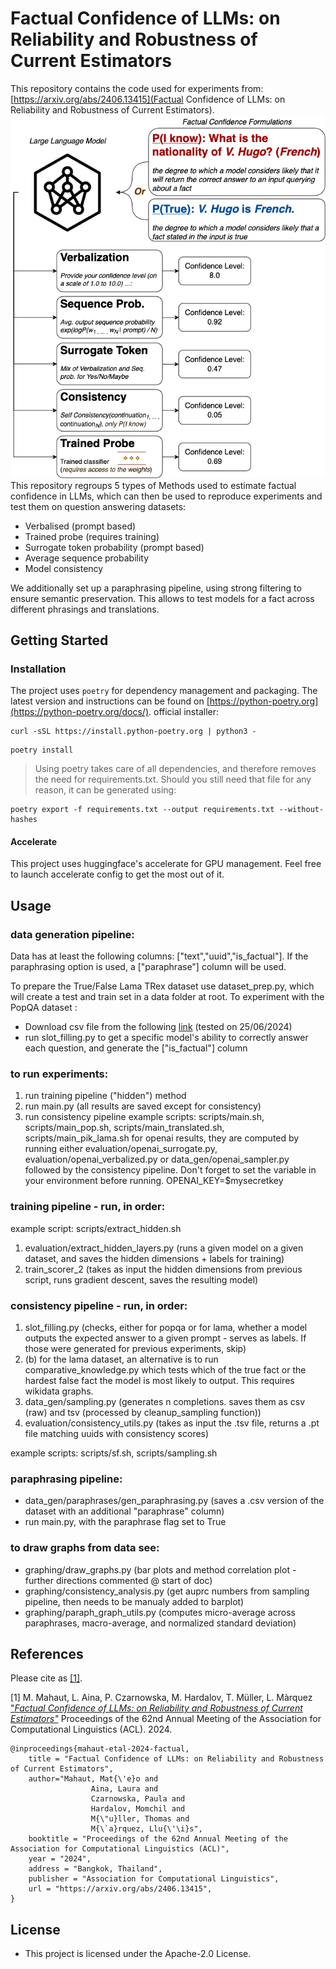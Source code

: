 # Factual Confidence of LLMs: on Reliability and Robustness of Current Estimators
This repository contains the code used for experiments from: [https://arxiv.org/abs/2406.13415](Factual Confidence of LLMs: on Reliability and Robustness of Current Estimators).
![Descriptive diagram of a sentence being processed by multiple testing methods](Fact_Conf.png)
This repository regroups 5 types of Methods used to estimate factual confidence in LLMs, which can then be used to reproduce experiments and test them on question answering datasets: 
- Verbalised (prompt based)
- Trained probe (requires training)
- Surrogate token probability (prompt based)
- Average sequence probability
- Model consistency

We additionally set up a paraphrasing pipeline, using strong filtering to ensure semantic preservation. This allows to test models for a fact across different phrasings and translations.
## Getting Started

### Installation
The project uses `poetry` for dependency management and packaging. The latest version and instructions can be
found on [https://python-poetry.org](https://python-poetry.org/docs/).
official installer:
```shell
curl -sSL https://install.python-poetry.org | python3 -
```

```shell
poetry install
```

>Using poetry takes care of all dependencies, and therefore removes the need for requirements.txt. Should you still need that file for any reason, it can be generated using:
```shell
poetry export -f requirements.txt --output requirements.txt --without-hashes
```

#### Accelerate
This project uses huggingface's accelerate for GPU management. 
Feel free to launch accelerate config to get the most out of it.

## Usage
### data generation pipeline:
Data has at least the following columns: ["text","uuid","is_factual"]. If the paraphrasing option is used, a ["paraphrase"] column will be used.

To prepare the True/False Lama TRex dataset use dataset_prep.py, which will create a test and train set in a data folder at root.
To experiment with the PopQA dataset :
 - Download csv file from the following [link](https://github.com/AlexTMallen/adaptive-retrieval/blob/main/data/popQA.tsv) (tested on 25/06/2024)
 - run slot_filling.py to get a specific model's ability to correctly answer each question, and generate the ["is_factual"] column
### to run experiments:
1. run training pipeline ("hidden") method
2. run main.py (all results are saved except for consistency)
3. run consistency pipeline
example scripts: scripts/main.sh, scripts/main_pop.sh, scripts/main_translated.sh, scripts/main_pik_lama.sh
for openai results, they are computed by running either evaluation/openai_surrogate.py, evaluation/openai_verbalized.py or data_gen/openai_sampler.py followed by the consistency pipeline.
Don't forget to set the variable in your environment before running. OPENAI_KEY=$mysecretkey 

### training pipeline - run, in order:
example script: scripts/extract_hidden.sh 
1. evaluation/extract_hidden_layers.py (runs a given model on a given dataset, and saves the hidden dimensions + labels for training)
2. train_scorer_2 (takes as input the hidden dimensions from previous script, runs gradient descent, saves the resulting model)

### consistency pipeline - run, in order:
1. slot_filling.py (checks, either for popqa or for lama, whether a model outputs the expected answer to a given prompt - serves as labels. If those were generated for previous experiments, skip)
1. (b) for the lama dataset, an alternative is to run comparative_knowledge.py which tests which of the true fact or the hardest false fact the model is most likely to output. This requires wikidata graphs.
2. data_gen/sampling.py (generates n completions. saves them as csv (raw) and tsv (processed by cleanup_sampling function))
3. evaluation/consistency_utils.py (takes as input the .tsv file, returns a .pt file matching uuids with consistency scores)

example scripts: scripts/sf.sh, scripts/sampling.sh

### paraphrasing pipeline:
- data_gen/paraphrases/gen_paraphrasing.py (saves a .csv version of the dataset with an additional "paraphrase" column)
- run main.py, with the paraphrase flag set to True

### to draw graphs from data see:
* graphing/draw_graphs.py (bar plots and method correlation plot - further directions commented @ start of doc)
* graphing/consistency_analysis.py (get auprc numbers from sampling pipeline, then needs to be manualy added to barplot)
* graphing/paraph_graph_utils.py (computes micro-average across paraphrases, macro-average, and normalized standard deviation)

## References

Please cite as [[1]](https://www.aclweb.org/anthology/).


[1] M. Mahaut, L. Aina, P. Czarnowska, M. Hardalov, T. Müller, L. Màrquez ["*Factual Confidence of LLMs:
on Reliability and Robustness of Current Estimators"*]() Proceedings of the 62nd Annual Meeting of the Association for Computational Linguistics (ACL). 2024.


```
@inproceedings{mahaut-etal-2024-factual,
    title = "Factual Confidence of LLMs: on Reliability and Robustness of Current Estimators",
    author="Mahaut, Mat{\'e}o and
                  Aina, Laura and 
                  Czarnowska, Paula and 
                  Hardalov, Momchil and 
                  M{\"u}ller, Thomas and 
                  M{\`a}rquez, Llu{\'\i}s",
    booktitle = "Proceedings of the 62nd Annual Meeting of the Association for Computational Linguistics (ACL)",
    year = "2024",
    address = "Bangkok, Thailand",
    publisher = "Association for Computational Linguistics",
    url = "https://arxiv.org/abs/2406.13415",
}
```

## License
- This project is licensed under the Apache-2.0 License.

